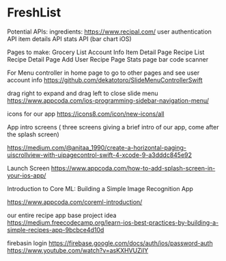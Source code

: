 # FreshList
Potential APIs:
ingredients: https://www.recipal.com/
user authentication API
 item details API
stats API (bar chart iOS) 
 
 Pages to make:
Grocery List
Account Info
Item Detail Page
Recipe List
Recipe Detail Page
Add User Recipe Page
Stats page
bar code scanner



For Menu controller in home page to go to other pages and see user account info
https://github.com/dekatotoro/SlideMenuControllerSwift

drag right to expand and drag left to close slide menu
https://www.appcoda.com/ios-programming-sidebar-navigation-menu/

icons for our app
https://icons8.com/icon/new-icons/all


App intro screens ( three screens giving a brief intro of our app, come after the splash screen)

https://medium.com/@anitaa_1990/create-a-horizontal-paging-uiscrollview-with-uipagecontrol-swift-4-xcode-9-a3dddc845e92

Launch Screen
https://www.appcoda.com/how-to-add-splash-screen-in-your-ios-app/

Introduction to Core ML: Building a Simple Image Recognition App

https://www.appcoda.com/coreml-introduction/

our entire recipe app base project idea
https://medium.freecodecamp.org/learn-ios-best-practices-by-building-a-simple-recipes-app-9bcbce4d10d

firebasin login 
https://firebase.google.com/docs/auth/ios/password-auth
https://www.youtube.com/watch?v=asKXHVUZiIY


